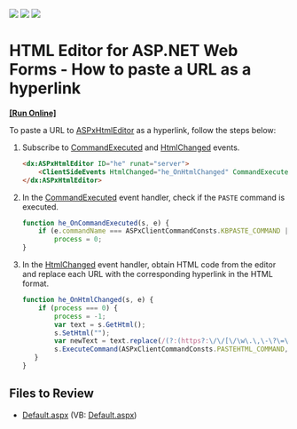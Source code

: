 <!-- default badges list -->
![](https://img.shields.io/endpoint?url=https://codecentral.devexpress.com/api/v1/VersionRange/128545109/13.1.4%2B)
[![](https://img.shields.io/badge/Open_in_DevExpress_Support_Center-FF7200?style=flat-square&logo=DevExpress&logoColor=white)](https://supportcenter.devexpress.com/ticket/details/E4325)
[![](https://img.shields.io/badge/📖_How_to_use_DevExpress_Examples-e9f6fc?style=flat-square)](https://docs.devexpress.com/GeneralInformation/403183)
<!-- default badges end -->

# HTML Editor for ASP.NET Web Forms - How to paste a URL as a hyperlink
<!-- run online -->
**[[Run Online]](https://codecentral.devexpress.com/128545109/)**
<!-- run online end -->

To paste a URL to [ASPxHtmlEditor](https://docs.devexpress.com/AspNet/DevExpress.Web.ASPxHtmlEditor.ASPxHtmlEditor) as a hyperlink, follow the steps below:

1. Subscribe to [CommandExecuted](https://docs.devexpress.com/AspNet/js-ASPxClientHtmlEditor.CommandExecuted) and [HtmlChanged](https://docs.devexpress.com/AspNet/js-ASPxClientHtmlEditor.HtmlChanged) events.

    ```aspx
    <dx:ASPxHtmlEditor ID="he" runat="server">
        <ClientSideEvents HtmlChanged="he_OnHtmlChanged" CommandExecuted="he_OnCommandExecuted" />
    </dx:ASPxHtmlEditor>
    ```

2. In the [CommandExecuted](https://docs.devexpress.com/AspNet/js-ASPxClientHtmlEditor.CommandExecuted) event handler, check if the `PASTE` command is executed.
  
    ```js
    function he_OnCommandExecuted(s, e) {
        if (e.commandName === ASPxClientCommandConsts.KBPASTE_COMMAND || e.commandName === ASPxClientCommandConsts.PASTE_COMMAND) 
            process = 0;
    }
    ```

3. In the [HtmlChanged](https://docs.devexpress.com/AspNet/js-ASPxClientHtmlEditor.HtmlChanged) event handler, obtain HTML code from the editor and replace each URL with the corresponding hyperlink in the HTML format.
   
    ```js
    function he_OnHtmlChanged(s, e) {
        if (process === 0) {
            process = -1;
            var text = s.GetHtml();
            s.SetHtml("");
            var newText = text.replace(/(?:(https?:\/\/[\/\w\.\,\-\?\=\&\%\+\#\&&amp;]*[^&lt;^&lt;a\s^\)]\/?))(?=<br>|\&nbsp|<\/div>|$|\)|\s|\))/g, "<a href=\"$1\">$1</a>");
            s.ExecuteCommand(ASPxClientCommandConsts.PASTEHTML_COMMAND, newText);
       }
    }
    ```
## Files to Review

* [Default.aspx](./CS/WebSite/Default.aspx) (VB: [Default.aspx](./VB/WebSite/Default.aspx))
